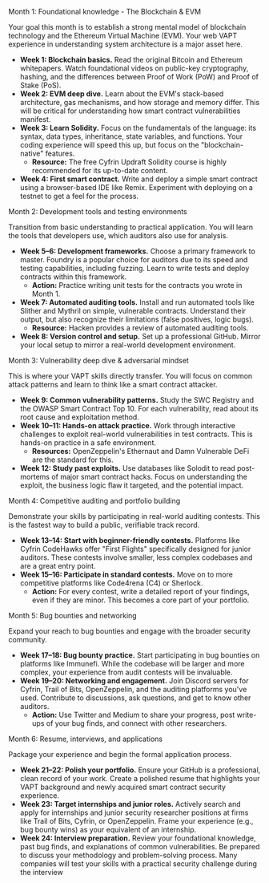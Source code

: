 Month 1: Foundational knowledge - The Blockchain & EVM

Your goal this month is to establish a strong mental model of blockchain technology and the Ethereum Virtual Machine (EVM). Your web VAPT experience in understanding system architecture is a major asset here.

- **Week 1: Blockchain basics.** Read the original Bitcoin and Ethereum whitepapers. Watch foundational videos on public-key cryptography, hashing, and the differences between Proof of Work (PoW) and Proof of Stake (PoS).
- **Week 2: EVM deep dive.** Learn about the EVM's stack-based architecture, gas mechanisms, and how storage and memory differ. This will be critical for understanding how smart contract vulnerabilities manifest.
- **Week 3: Learn Solidity.** Focus on the fundamentals of the language: its syntax, data types, inheritance, state variables, and functions. Your coding experience will speed this up, but focus on the "blockchain-native" features.
    - **Resource:** The free Cyfrin Updraft Solidity course is highly recommended for its up-to-date content.
- **Week 4: First smart contract.** Write and deploy a simple smart contract using a browser-based IDE like Remix. Experiment with deploying on a testnet to get a feel for the process. 

Month 2: Development tools and testing environments

Transition from basic understanding to practical application. You will learn the tools that developers use, which auditors also use for analysis.

- **Week 5–6: Development frameworks.** Choose a primary framework to master. Foundry is a popular choice for auditors due to its speed and testing capabilities, including fuzzing. Learn to write tests and deploy contracts within this framework.
    - **Action:** Practice writing unit tests for the contracts you wrote in Month 1.
- **Week 7: Automated auditing tools.** Install and run automated tools like Slither and Mythril on simple, vulnerable contracts. Understand their output, but also recognize their limitations (false positives, logic bugs).
    - **Resource:** Hacken provides a review of automated auditing tools.
- **Week 8: Version control and setup.** Set up a professional GitHub. Mirror your local setup to mirror a real-world development environment. 

Month 3: Vulnerability deep dive & adversarial mindset

This is where your VAPT skills directly transfer. You will focus on common attack patterns and learn to think like a smart contract attacker.

- **Week 9: Common vulnerability patterns.** Study the SWC Registry and the OWASP Smart Contract Top 10. For each vulnerability, read about its root cause and exploitation method.
- **Week 10–11: Hands-on attack practice.** Work through interactive challenges to exploit real-world vulnerabilities in test contracts. This is hands-on practice in a safe environment.
    - **Resources:** OpenZeppelin's Ethernaut and Damn Vulnerable DeFi are the standard for this.
- **Week 12: Study past exploits.** Use databases like Solodit to read post-mortems of major smart contract hacks. Focus on understanding the exploit, the business logic flaw it targeted, and the potential impact. 

Month 4: Competitive auditing and portfolio building

Demonstrate your skills by participating in real-world auditing contests. This is the fastest way to build a public, verifiable track record.

- **Week 13–14: Start with beginner-friendly contests.** Platforms like Cyfrin CodeHawks offer "First Flights" specifically designed for junior auditors. These contests involve smaller, less complex codebases and are a great entry point.
- **Week 15–16: Participate in standard contests.** Move on to more competitive platforms like Code4rena (C4) or Sherlock.
    - **Action:** For every contest, write a detailed report of your findings, even if they are minor. This becomes a core part of your portfolio. 

Month 5: Bug bounties and networking

Expand your reach to bug bounties and engage with the broader security community.

- **Week 17–18: Bug bounty practice.** Start participating in bug bounties on platforms like Immunefi. While the codebase will be larger and more complex, your experience from audit contests will be invaluable.
- **Week 19–20: Networking and engagement.** Join Discord servers for Cyfrin, Trail of Bits, OpenZeppelin, and the auditing platforms you've used. Contribute to discussions, ask questions, and get to know other auditors.
    - **Action:** Use Twitter and Medium to share your progress, post write-ups of your bug finds, and connect with other researchers. 

Month 6: Resume, interviews, and applications

Package your experience and begin the formal application process.

- **Week 21–22: Polish your portfolio.** Ensure your GitHub is a professional, clean record of your work. Create a polished resume that highlights your VAPT background and newly acquired smart contract security experience.
- **Week 23: Target internships and junior roles.** Actively search and apply for internships and junior security researcher positions at firms like Trail of Bits, Cyfrin, or OpenZeppelin. Frame your experience (e.g., bug bounty wins) as your equivalent of an internship.
- **Week 24: Interview preparation.** Review your foundational knowledge, past bug finds, and explanations of common vulnerabilities. Be prepared to discuss your methodology and problem-solving process. Many companies will test your skills with a practical security challenge during the interview